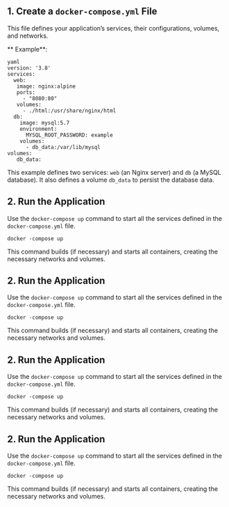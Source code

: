 
## 1\. Create a `docker-compose.yml` File

This file defines your application’s services, their configurations, volumes, and networks.

 ** Example**:
  
	yaml 
	version: '3.8'
	services:
	  web: 
	   image: nginx:alpine
	   ports:
	     - "8080:80" 
	   volumes: 
	     - ./html:/usr/share/nginx/html
	  db: 
	    image: mysql:5.7 
	    environment: 
	      MYSQL_ROOT_PASSWORD: example
	    volumes:
	      - db_data:/var/lib/mysql
	volumes: 
	   db_data:

This example defines two services: `web` (an Nginx server) and `db` (a MySQL database). It also defines a volume `db_data` to persist the database data.


## 2\. Run the Application

Use the `docker-compose up` command to start all the services defined in the `docker-compose.yml` file.

	docker -compose up

This command builds (if necessary) and starts all containers, creating the necessary networks and volumes.

## 2\. Run the Application

Use the `docker-compose up` command to start all the services defined in the `docker-compose.yml` file.

	docker -compose up

This command builds (if necessary) and starts all containers, creating the necessary networks and volumes.

## 2\. Run the Application

Use the `docker-compose up` command to start all the services defined in the `docker-compose.yml` file.

	docker -compose up

This command builds (if necessary) and starts all containers, creating the necessary networks and volumes.

## 2\. Run the Application

Use the `docker-compose up` command to start all the services defined in the `docker-compose.yml` file.

	docker -compose up

This command builds (if necessary) and starts all containers, creating the necessary networks and volumes.

<!--stackedit_data:
eyJoaXN0b3J5IjpbLTE4Njg5NjM4MDYsLTEyOTMwOTkyNjMsLT
E2MTg2MDMxMTMsMjA1OTg3MjYwOF19
-->